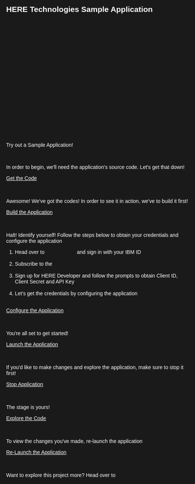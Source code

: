 <html>
<style>
html,div,body{
    background-color:#1a1a1a;
    font-family: 'IBM Plex Sans', sans-serif;
}
.content h2,h3,h4
{
    font-family: 'IBM Plex Sans', sans-serif;
    background-color:#1a1a1a;
}
.content h2,p{
    color:#fff;
    font-family: 'IBM Plex Sans', sans-serif;
}
.content p{
  font-family: 'IBM Plex Sans', sans-serif;  
  font:15px;
  color: #fff;
}
pre{
    background-color:#d9dbde;
    color:#000;
    font-family: 'IBM Plex Sans', sans-serif;
    font:12px;
}
.content h4{
    font-family: 'IBM Plex Sans', sans-serif;
    color:#fff;
}
.content h6{
    font-family: 'IBM Plex Sans', sans-serif;
    background-color:#1a1a1a;
    color:#fff;
}
.content h3{
    font-family: 'IBM Plex Sans', sans-serif;
    color: #2a67f5;
    background-color:#1a1a1a;
}
ul, ol,b{ 
    font-family: 'IBM Plex Sans', sans-serif;
    color: #fff;
}
#ul1{
  font-family: 'IBM Plex Sans', sans-serif;
    color: #fff;
}
.button.is-dark.is-medium {
  font-family: 'IBM Plex Sans', sans-serif;
  background-color: #1a1a1a;
  border-color: white;
  color: #fff;
}
.button.is-dark.is-medium:hover {
  font-family: 'IBM Plex Sans', sans-serif;
  background-color: #2a67f5;
  border-color: white;
  color: #fff;
}
.title.is-3{
  font-family: 'IBM Plex Sans', sans-serif;
  color:#fff;
}
.subtitle.is-4{
    font-family: 'IBM Plex Sans', sans-serif;
    color:#fff;
}
</style>

<body style="font-family: 'IBM Plex Sans', sans-serif;background-color:#1a1a1a;">
<div style="font-family: 'IBM Plex Sans', sans-serif;background-color:#1a1a1a;">

<h2 class="title is-3 ">HERE Technologies Sample Application</h2>

<h3> HERE Technologies provide comprehensive mapping content, an integrated suite of solutions, services and development tools and a marketplace for data to solve your complex location-based problems.</h3>

<h4>
The HERE Destination Weather provides weather forecasts and reports on current weather conditions, information on severe weather alerts, information about when the sun and moon rise and set, and the phase of the moon.
</h4>
<h4>
The HERE Geocoding and Search unlocks the search and geocoding capabilities of HERE services to provide developers with unmatched flexibility to create differentiating location-enabled applications. Your users will be able to search for HERE points of interests, forward and reverse geocode address and geo-positions from the HERE map, access Bring Your Own Data (BYOD), and benefit from faster data updates.
</h4>

<br>

<p>Try out a Sample Application!</p>

<br>

<p>In order to begin, we'll need the application's source code. Let's get that down!</p>
<a class="button is-dark is-medium" title="Get the Code" href="didact://?commandId=vscode.didact.sendNamedTerminalAString&text=HEREGeocodingandSearch$$git%20clone%20-b%20HERE%20--sparse%20https://github.com/IBM/Developer-Playground.git%20${CHE_PROJECTS_ROOT}/here-geocoding/%20%26%26%20cd%20${CHE_PROJECTS_ROOT}/here-geocoding/%20%26%26%20git%20sparse-checkout%20init%20--cone%20%26%26%20git%20sparse-checkout%20add%20HEREGeocodingandSearch">Get the Code</a><br><br>

<br>

<p>Awesome! We've got the codes! In order to see it in action, we've to build it first!</p>
<a class="button is-dark is-medium" title="Build the Application" href="didact://?commandId=vscode.didact.sendNamedTerminalAString&text=HEREGeocodingandSearch$$cd%20${CHE_PROJECTS_ROOT}/here-geocoding/HEREGeocodingandSearch%20%26%26%20npm%20install">Build the Application</a><br><br>

<br>

<p>Halt! Identify yourself! Follow the steps below to obtain your credentials and configure the application </p>
<ol>
 <li>Head over to <a title= "IBM API Hub" href="https://developer.ibm.com/apis/">IBM API Hub</a> and sign in with your IBM ID</li><br>
  <li>Subscribe to the <a title= "HEREGeocoding" href="https://developer.ibm.com/apis/catalog/heremaps--geocoding-and-search-api-v7/Introduction">HERE Geocoding and Services API</a></li><br>
  <li>Sign up for HERE Developer and follow the prompts to obtain Client ID, Client Secret and API Key</li><br>
  <li>Let's get the credentials by configuring the application </li><br>
</ol>

<a class="button is-dark is-medium" title="Open the File" href="didact://?commandId=vscode.open&projectFilePath=here-geocoding/HEREGeocodingandSearch/.env">Configure the Application</a><br><br>
<br>


<p> You're all set to get started! </p>
<a class="button is-dark is-medium" title="Launch the Application" href="didact://?commandId=vscode.didact.sendNamedTerminalAString&text=HEREGeocodingandSearch$$cd%20${CHE_PROJECTS_ROOT}/here-geocoding/HEREGeocodingandSearch%20%26%26%20npm%20start">Launch the Application</a><br><br>

<br>

<p> If you'd like to make changes and explore the application, make sure to stop it first! </p>
<a class="button is-dark is-medium" title="Stop Application" href="didact://?commandId=vscode.didact.sendNamedTerminalCtrlC&text=HEREGeocodingandSearch" >Stop Application</a><br><br>

<br>

<p> The stage is yours! </p>
<a class="button is-dark is-medium" title="Explore the Code" href="didact://?commandId=vscode.open&projectFilePath=here-geocoding/HEREGeocodingandSearch/services/service.js">Explore the Code</a><br><br>
<br>


<p> To view the changes you've made, re-launch the application </p>
<a class="button is-dark is-medium" title="Re-Launch the Application" href="didact://?commandId=vscode.didact.sendNamedTerminalAString&text=HEREGeocodingandSearch$$cd%20${CHE_PROJECTS_ROOT}/here-geocoding/HEREGeocodingandSearch%20%26%26%20npm%20start">Re-Launch the Application</a><br><br>
<br>

<p> Want to explore this project more? Head over to <a href = "https://github.com/IBM/Developer-Playground/tree/master" > the GitHub Repository</a> </p>


</ol>
<br/>

</div>

</body>

</html>
